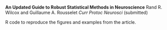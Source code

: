 **An Updated Guide to Robust Statistical Methods in Neuroscience**Rand R. Wilcox and Guillaume A. Rousselet *Curr Protoc Neurosci* (submitted)R code to reproduce the figures and examples from the article.